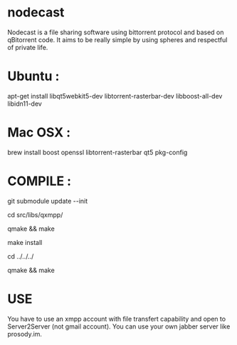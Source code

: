 nodecast
========

Nodecast is a file sharing software using bittorrent protocol and based on qBitorrent code.
It aims to be really simple by using spheres and respectful of private life.

Ubuntu :
========

apt-get install libqt5webkit5-dev libtorrent-rasterbar-dev libboost-all-dev libidn11-dev 


Mac OSX :
========

brew install boost openssl libtorrent-rasterbar qt5 pkg-config

COMPILE :
========

git submodule update --init

cd src/libs/qxmpp/

qmake && make

make install

cd ../../../

qmake && make


USE
====

You have to use an xmpp account with file transfert capability and open to Server2Server (not gmail account). You can use your own jabber server like prosody.im.
